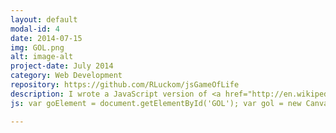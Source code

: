```yaml
---
layout: default
modal-id: 4
date: 2014-07-15
img: GOL.png
alt: image-alt
project-date: July 2014
category: Web Development
repository: https://github.com/RLuckom/jsGameOfLife
description: I wrote a JavaScript version of <a href="http://en.wikipedia.org/wiki/Conway%27s_Game_of_Life">Conway's Game of Life</a> as a way to learn about cellular automata. The original version was written using SVG for the board, but I found that SVG rendered too slowly for large boards so I switched to using a Canvas element. <div id="GOL"></div> To run the game, click on individual squares to toggle them between the black and white states, then click "Play." The game stops when the cursor is over the board and restarts when it leaves. The slider controls the time between steps. My favorite pattern to start with is the one in the image above.
js: var goElement = document.getElementById('GOL'); var gol = new CanvasGameOfLife(250, 250, 20, 20); goElement.appendChild(gol.div);

---
```

